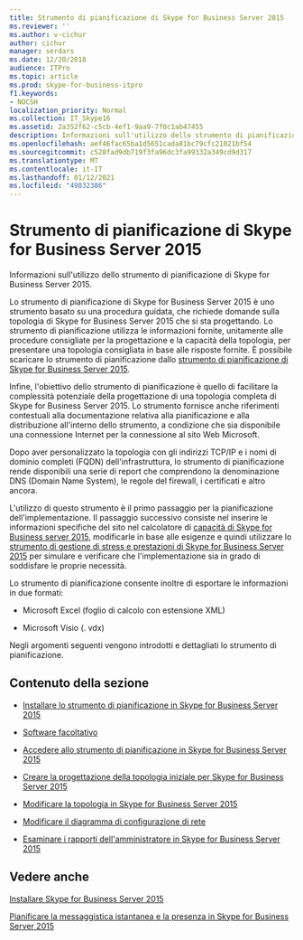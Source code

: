 ```yaml
---
title: Strumento di pianificazione di Skype for Business Server 2015
ms.reviewer: ''
ms.author: v-cichur
author: cichur
manager: serdars
ms.date: 12/20/2018
audience: ITPro
ms.topic: article
ms.prod: skype-for-business-itpro
f1.keywords:
- NOCSH
localization_priority: Normal
ms.collection: IT_Skype16
ms.assetid: 2a352f62-c5cb-4ef1-9aa9-7f0c1ab47455
description: Informazioni sull'utilizzo dello strumento di pianificazione di Skype for Business Server 2015.
ms.openlocfilehash: aef46fac65ba1d5651cada81bc79cfc21021bf54
ms.sourcegitcommit: c528fad9db719f3fa96dc3fa99332a349cd9d317
ms.translationtype: MT
ms.contentlocale: it-IT
ms.lasthandoff: 01/12/2021
ms.locfileid: "49832386"
---
```

# <a name="skype-for-business-server-2015-planning-tool"></a>Strumento di pianificazione di Skype for Business Server 2015
 
Informazioni sull'utilizzo dello strumento di pianificazione di Skype for Business Server 2015.
  
Lo strumento di pianificazione di Skype for Business Server 2015 è uno strumento basato su una procedura guidata, che richiede domande sulla topologia di Skype for Business Server 2015 che si sta progettando. Lo strumento di pianificazione utilizza le informazioni fornite, unitamente alle procedure consigliate per la progettazione e la capacità della topologia, per presentare una topologia consigliata in base alle risposte fornite. È possibile scaricare lo strumento di pianificazione dallo [strumento di pianificazione di Skype for Business Server 2015](https://go.microsoft.com/fwlink/p/?LinkID=282725).
  
Infine, l'obiettivo dello strumento di pianificazione è quello di facilitare la complessità potenziale della progettazione di una topologia completa di Skype for Business Server 2015. Lo strumento fornisce anche riferimenti contestuali alla documentazione relativa alla pianificazione e alla distribuzione all'interno dello strumento, a condizione che sia disponibile una connessione Internet per la connessione al sito Web Microsoft.
  
Dopo aver personalizzato la topologia con gli indirizzi TCP/IP e i nomi di dominio completi (FQDN) dell'infrastruttura, lo strumento di pianificazione rende disponibili una serie di report che comprendono la denominazione DNS (Domain Name System), le regole del firewall, i certificati e altro ancora. 
  
L'utilizzo di questo strumento è il primo passaggio per la pianificazione dell'implementazione. Il passaggio successivo consiste nel inserire le informazioni specifiche del sito nel calcolatore di [capacità di Skype for Business server 2015](https://www.microsoft.com/download/details.aspx?id=51196), modificarle in base alle esigenze e quindi utilizzare lo [strumento di gestione di stress e prestazioni di Skype for Business Server 2015](https://www.microsoft.com/download/details.aspx?id=50367) per simulare e verificare che l'implementazione sia in grado di soddisfare le proprie necessità.
  
Lo strumento di pianificazione consente inoltre di esportare le informazioni in due formati:
  
- Microsoft Excel (foglio di calcolo con estensione XML)
    
- Microsoft Visio (. vdx)
    
Negli argomenti seguenti vengono introdotti e dettagliati lo strumento di pianificazione.
  
## <a name="in-this-section"></a>Contenuto della sezione

- [Installare lo strumento di pianificazione in Skype for Business Server 2015](install.md)
    
- [Software facoltativo](install.md#Optional_Software)
    
- [Accedere allo strumento di pianificazione in Skype for Business Server 2015](navigate.md)
    
- [Creare la progettazione della topologia iniziale per Skype for Business Server 2015](create-the-initial-design.md)
    
- [Modificare la topologia in Skype for Business Server 2015](edit-the-topology.md)
    
- [Modificare il diagramma di configurazione di rete](edit-the-topology.md#Edit_Network_diagram)
    
- [Esaminare i rapporti dell'amministratore in Skype for Business Server 2015](review-the-administrator-reports.md)
    
## <a name="see-also"></a>Vedere anche

[Installare Skype for Business Server 2015](../../deploy/install/install.md)
  
[Pianificare la messaggistica istantanea e la presenza in Skype for Business Server 2015](../../plan-your-deployment/instant-messaging-and-presence.md)
